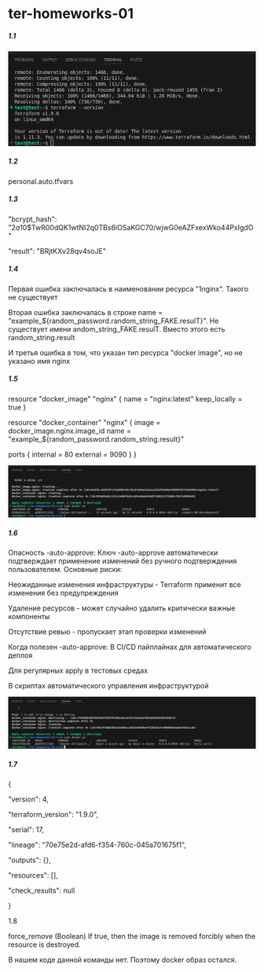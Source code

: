 # ter-homeworks-01
##### 1.1

![](https://github.com/raeeduard/ter-homeworks-01-/blob/main/1.png?raw=true)

##### 1.2 

personal.auto.tfvars

#####  1.3 

"bcrypt_hash": "$2a$10$TwR00dQK1wtNI2q0TBs6iOSaKGC70/wjwG0eAZFxexWko44PxIgdO"

"result": "BRjtKXv28qv4soJE"
#####  1.4

 Первая ошибка заключалась в наименовании ресурса "1nginx". Такого не существует
 
 Вторая ошибка заключалась в строке name  = "example_${random_password.random_string_FAKE.resulT}". Не существует имени andom_string_FAKE.resulT. Вместо этого есть random_string.result
 
 И третья ошибка в том, что указан тип ресурса "docker image", но не указано имя nginx

#####  1.5
 
 resource "docker_image" "nginx" {
  name         = "nginx:latest"
  keep_locally = true
}

resource "docker_container" "nginx" {
  image = docker_image.nginx.image_id
  name  = "example_${random_password.random_string.result}"

  ports {
    internal = 80
    external = 9090
  }
}

![](https://github.com/raeeduard/ter-homeworks-01-/blob/main/1.5.png?raw=true)

#####  1.6 

Опасность -auto-approve:
Ключ -auto-approve автоматически подтверждает применение изменений без ручного подтверждения пользователем. Основные риски:

Неожиданные изменения инфраструктуры - Terraform применит все изменения без предупреждения

Удаление ресурсов - может случайно удалить критически важные компоненты

Отсутствие ревью - пропускает этап проверки изменений

Когда полезен -auto-approve:
В CI/CD пайплайнах для автоматического деплоя

Для регулярных apply в тестовых средах

В скриптах автоматического управления инфраструктурой

![](https://github.com/raeeduard/ter-homeworks-01-/blob/main/1.6.png?raw=true)

#####  1.7

{
  
  "version": 4,
  
  "terraform_version": "1.9.0",
  
  "serial": 17,
  
  "lineage": "70e75e2d-afd6-f354-760c-045a701675f1",
  
  "outputs": {},
  
  "resources": [],
  
  "check_results": null

}

1.8

force_remove (Boolean) If true, then the image is removed forcibly when the resource is destroyed.

В нашем коде данной команды нет. Поэтому docker образ остался.
